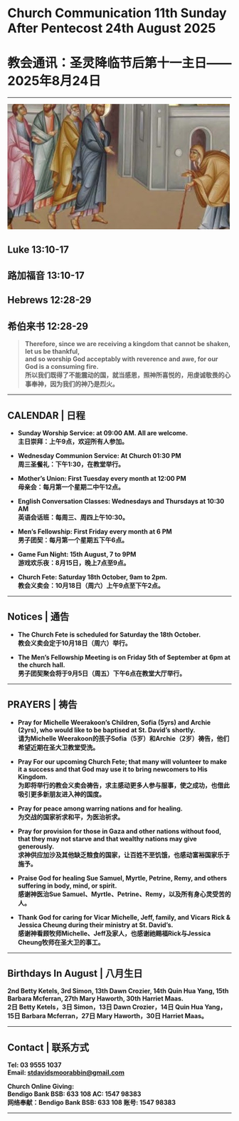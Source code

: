 
# Church Communication 11th Sunday After Pentecost 24th August 2025  
# 教会通讯：圣灵降临节后第十一主日——2025年8月24日  

---
![image](./img/img20250824.jpg)
## Luke 13:10-17  
## 路加福音 13:10-17  

## Hebrews 12:28-29  
## 希伯来书 12:28-29  

> **Therefore, since we are receiving a kingdom that cannot be shaken, let us be thankful,  
> and so worship God acceptably with reverence and awe, for our God is a consuming fire.**  
> **所以我们既得了不能震动的国，就当感恩，照神所喜悦的，用虔诚敬畏的心事奉神，因为我们的神乃是烈火。**

---

## CALENDAR | 日程  

- **Sunday Worship Service: at 09:00 AM. All are welcome.**  
  **主日崇拜：上午9点，欢迎所有人参加。**

- **Wednesday Communion Service: At Church 01:30 PM**  
  **周三圣餐礼：下午1:30，在教堂举行。**

- **Mother’s Union: First Tuesday every month at 12:00 PM**  
  **母亲会：每月第一个星期二中午12点。**

- **English Conversation Classes: Wednesdays and Thursdays at 10:30 AM**  
  **英语会话班：每周三、周四上午10:30。**

- **Men’s Fellowship: First Friday every month at 6 PM**  
  **男子团契：每月第一个星期五下午6点。**

- **Game Fun Night: 15th August, 7 to 9PM**  
  **游戏欢乐夜：8月15日，晚上7点至9点。**

- **Church Fete: Saturday 18th October, 9am to 2pm.**  
  **教会义卖会：10月18日（周六）上午9点至下午2点。**

---

## Notices | 通告  

- **The Church Fete is scheduled for Saturday the 18th October.**  
  **教会义卖会定于10月18日（周六）举行。**

- **The Men’s Fellowship Meeting is on Friday 5th of September at 6pm at the church hall.**  
  **男子团契聚会将于9月5日（周五）下午6点在教堂大厅举行。**

---

## PRAYERS | 祷告  

- **Pray for Michelle Weerakoon’s Children, Sofia (5yrs) and Archie (2yrs), who would like to be baptised at St. David’s shortly.**  
  **请为Michelle Weerakoon的孩子Sofia（5岁）和Archie（2岁）祷告，他们希望近期在圣大卫教堂受洗。**

- **Pray For our upcoming Church Fete; that many will volunteer to make it a success and that God may use it to bring newcomers to His Kingdom.**  
  **为即将举行的教会义卖会祷告，求主感动更多人参与服事，使之成功，也借此吸引更多新朋友进入神的国度。**

- **Pray for peace among warring nations and for healing.**  
  **为交战的国家祈求和平，为医治祈求。**

- **Pray for provision for those in Gaza and other nations without food, that they may not starve and that wealthy nations may give generously.**  
  **求神供应加沙及其他缺乏粮食的国家，让百姓不至饥饿，也感动富裕国家乐于施予。**

- **Praise God for healing Sue Samuel, Myrtle, Petrine, Remy, and others suffering in body, mind, or spirit.**  
  **感谢神医治Sue Samuel、Myrtle、Petrine、Remy，以及所有身心灵受苦的人。**

- **Thank God for caring for Vicar Michelle, Jeff, family, and Vicars Rick & Jessica Cheung during their ministry at St. David’s.**  
  **感谢神看顾牧师Michelle、Jeff及家人，也感谢祂赐福Rick与Jessica Cheung牧师在圣大卫的事工。**

---

## Birthdays In August | 八月生日  

**2nd Betty Ketels, 3rd Simon, 13th Dawn Crozier, 14th Quin Hua Yang, 15th Barbara Mcferran, 27th Mary Haworth, 30th Harriet Maas.**  
**2日 Betty Ketels，3日 Simon，13日 Dawn Crozier，14日 Quin Hua Yang，15日 Barbara Mcferran，27日 Mary Haworth，30日 Harriet Maas。**

---

## Contact | 联系方式  

**Tel: 03 9555 1037**  
**Email: stdavidsmoorabbin@gmail.com**  

**Church Online Giving:**  
**Bendigo Bank BSB: 633 108 AC: 1547 98383**  
**网络奉献：Bendigo Bank BSB: 633 108 账号: 1547 98383**

---
